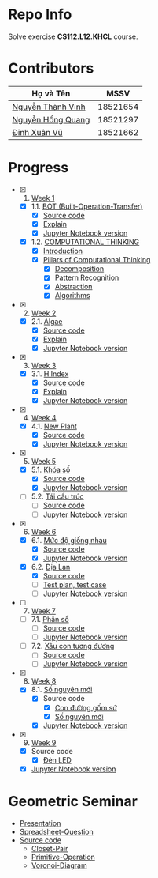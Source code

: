 # Repo Info
Solve exercise **CS112.L12.KHCL** course.
# Contributors
| Họ và Tên                                             | MSSV     |
|-------------------------------------------------------|----------|
| [Nguyễn Thành Vinh](https://github.com/VinhDevNguyen) | 18521654 |
| [Nguyễn Hồng Quang](https://github.com/Dokkaebi00)    | 18521297 |
| [Đinh Xuân Vũ](https://github.com/dxv2k)              | 18521662 |
# Progress
* [x] 1. [Week 1](./Week1/)
  * [x] 1.1. [BOT (Built-Operation-Transfer)](./Week1/BOT/BT1.pdf)
    * [x] [Source code](./Week1/BOT/solution.py)
    * [x] [Explain](./Week1/BOT/README.md)
    * [x] [Jupyter Notebook version](./Week1/BOT/solution.ipynb)
  * [x] 1.2. [COMPUTATIONAL THINKING](./Week1/Computational%20Thinking/README.md)
    * [x] [Introduction](./Week1/Computational%20Thinking/README.md#introduction)
    * [x] [Pillars of Computational Thinking](Week1/Computational%20Thinking/README.md#pillars-of-computational-thinking)
      * [x] [Decomposition](Week1/Computational%20Thinking/README.md#decomposition)
      * [x] [Pattern Recognition](Week1/Computational%20Thinking/README.md#pattern-recognition)
      * [x] [Abstraction](Week1/Computational%20Thinking/README.md#abstraction)
      * [x] [Algorithms](Week1/Computational%20Thinking/README.md#algorithms)
* [x] 2. [Week 2](./Week2/)
  * [x] 2.1. [Algae](./Week2/Algae_Solution.ipynb)
    * [x] [Source code](./Week2/Algae_Solution.py)
    * [x] [Explain](./Week2/Algae_Solution.md)
    * [x] [Jupyter Notebook version](https://colab.research.google.com/github/dxv2k/CS112.L12.KHCL/blob/master/Week2/Algae_Solution.ipynb)
* [x] 3. [Week 3](./Week3/)
  * [x] 3.1. [H Index](./Week3/H_Index.md)
    * [x] [Source code](./Week3/H_Index_solution.py)
    * [x] [Explain](./Week3/H_Index_solution.md)
    * [x] [Jupyter Notebook version](./Week3/H_Index_solution.ipynb)
* [x] 4. [Week 4](./Week4/)
  * [x] 4.1. [New Plant](./Week4/New_Plant.md)
    * [x] [Source code](./Week4/new_plant_solution.py)
    * [x] [Jupyter Notebook version](./Week4/New_Plant.ipynb)
* [x] 5. [Week 5](./Week5/)
  * [x] 5.1. [Khóa số](./Week5/)
    * [x] [Source code](./Week5/KhoaSo.py)
    * [x] [Jupyter Notebook version](./Week5/report_week5.ipynb)
  * [ ] 5.2. [Tái cấu trúc]()
    * [ ] [Source code]() 
    * [ ] [Jupyter Notebook version]()
* [x] 6. [Week 6](./Week6/)
  * [x] 6.1. [Mức độ giống nhau](./Week6/)
    * [x] [Source code](./Week6/MucDoGiongNhau.py)
    * [x] [Jupyter Notebook version](./Week6/report.ipynb)
  * [x] 6.2. [Địa Lan](./Week6/)
    * [x] [Source code](./Week6/DiaLan.py)
    * [ ] [Test plan, test case](./Week6/testing_plant_DiaLan.ipynb) 
    * [ ] [Jupyter Notebook version](./Week6/report_DiaLan.ipynb)
* [ ] 7. [Week 7](./Week7/)
  * [ ] 7.1. [Phân số](./Week7/)
    * [ ] [Source code](./Week7/)
    * [ ] [Jupyter Notebook version](./Week7/)
  * [ ] 7.2. [Xâu con tương đương](./Week7/)
    * [ ] [Source code](./Week7/)
    * [ ] [Jupyter Notebook version](./Week7/)
* [x] 8. [Week 8](./Week8/)
  * [x] 8.1. [Số nguyên mới](./Week8/)
    * [x] Source code
      * [x] [Con đường gốm sứ](./Week8/ConDuongGomSu.py)
      * [x] [Số nguyên mới](./Week8/SoNguyenMoi.py)
    * [x] [Jupyter Notebook version](./Week8/Week8_Solution.ipynb)
* [x] 9. [Week 9](./Week9/)
  * [x] Source code
    * [x] [Đèn LED](./Week9/LED.py)
  * [x] [Jupyter Notebook version](./Week9/Solution.ipynb)

# Geometric Seminar 
* [Presentation](https://uithcm-my.sharepoint.com/:p:/r/personal/18521297_ms_uit_edu_vn/_layouts/15/Doc.aspx?sourcedoc=%7B4718406D-067C-4B04-8448-7B963FF95E02%7D&file=Geometric%20Algorithms.pptx&wdOrigin=OFFICECOM-WEB.MAIN.REC&ct=1608619054160&action=edit&mobileredirect=true)
* [Spreadsheet-Question](https://docs.google.com/spreadsheets/d/1wKp6VNHc4Ac1vlnCyFq9N2kgxJIEibXVoFedg55ZfLI/edit#gid=0)
* [Source code](./Seminar)
  * [Closet-Pair](./Seminar/Closet-Pair) 
  * [Primitive-Operation](./Seminar/Primitive-operations) 
  * [Voronoi-Diagram](./Seminar/Voronoi-Diagram) 